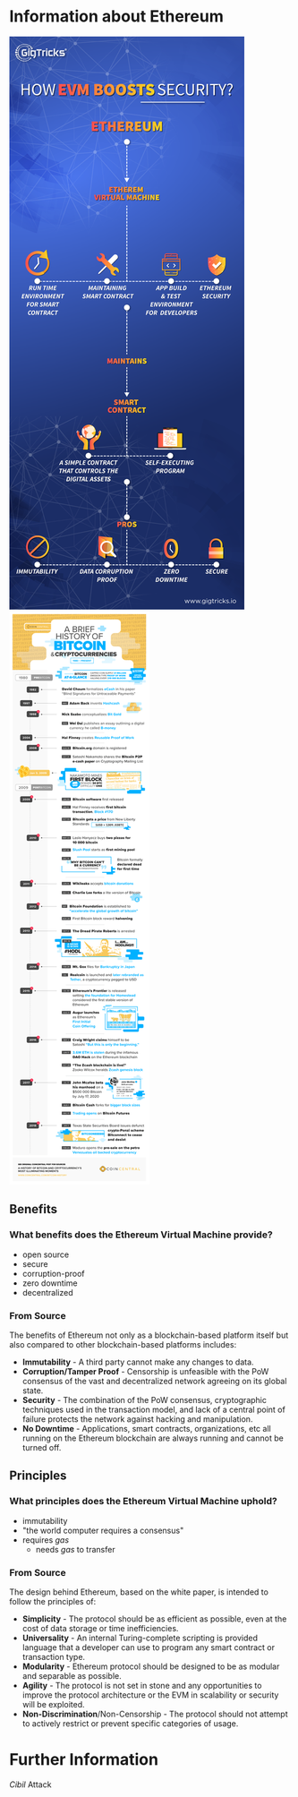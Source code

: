 # Information about Ethereum
![ethereum infographic](./ethereum-infographic.png)
![timeline infographic](./timeline-infographic.png)


## Benefits
### What **benefits** does the Ethereum Virtual Machine provide?
- open source
- secure
- corruption-proof
- zero downtime
- decentralized

### From Source
The benefits of Ethereum not only as a blockchain-based platform itself but also compared to other blockchain-based platforms includes:
- **Immutability** - A third party cannot make any changes to data.
- **Corruption/Tamper Proof** - Censorship is unfeasible with the PoW consensus of the vast and decentralized network agreeing on its global state.
- **Security** - The combination of the PoW consensus, cryptographic techniques used in the transaction model, and lack of a central point of failure protects the network against hacking and manipulation.
- **No Downtime** - Applications, smart contracts, organizations, etc all running on the Ethereum blockchain are always running and cannot be turned off.


## Principles
### What **principles** does the Ethereum Virtual Machine uphold?
- immutability
- "the world computer requires a consensus"
- requires *gas*
	- needs *gas* to transfer

### From Source
The design behind Ethereum, based on the white paper, is intended to follow the principles of:
- **Simplicity** - The protocol should be as efficient as possible, even at the cost of data storage or time inefficiencies.
- **Universality** - An internal Turing-complete scripting is provided language that a developer can use to program any smart contract or transaction type.
- **Modularity** - Ethereum protocol should be designed to be as modular and separable as possible.
- **Agility** - The protocol is not set in stone and any opportunities to improve the protocol architecture or the EVM in scalability or security will be exploited.
- **Non-Discrimination**/Non-Censorship - The protocol should not attempt to actively restrict or prevent specific categories of usage.


# Further Information
*Cibil* Attack
